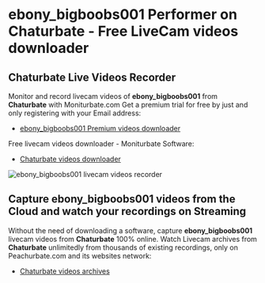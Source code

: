 # ebony_bigboobs001 Performer on Chaturbate - Free LiveCam videos downloader

## Chaturbate Live Videos Recorder

Monitor and record livecam videos of **ebony_bigboobs001** from **Chaturbate** with Moniturbate.com
Get a premium trial for free by just and only registering with your Email address:
* [ebony_bigboobs001 Premium videos downloader](https://moniturbate.com/request-demo-licence-key.html)

Free livecam videos downloader - Moniturbate Software:
* [Chaturbate videos downloader](https://moniturbate.com/moniturbate-download-software.html)

![ebony_bigboobs001 livecam videos recorder](https://peachurnet.com/templates/moniturbate-software.png)


## Capture ebony_bigboobs001 videos from the Cloud and watch your recordings on Streaming

Without the need of downloading a software, capture **ebony_bigboobs001** livecam videos from **Chaturbate** 100% online.
Watch Livecam archives from **Chaturbate** unlimitedly from thousands of existing recordings, only on Peachurbate.com and its websites network:
* [Chaturbate videos archives](https://peachurnet.com/)